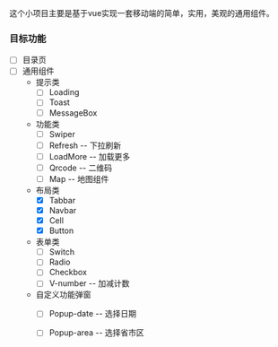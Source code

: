 这个小项目主要是基于vue实现一套移动端的简单，实用，美观的通用组件。

### **目标功能**


- [ ] 目录页 
- [ ] 通用组件
    - 提示类
        - [ ] Loading
        - [ ] Toast
        - [ ] MessageBox
    
    - 功能类
        - [ ] Swiper
        - [ ] Refresh  -- 下拉刷新
        - [ ] LoadMore -- 加载更多
        - [ ] Qrcode   -- 二维码
        - [ ] Map      -- 地图组件
        
    - 布局类
        - [x] Tabbar
        - [x] Navbar
        - [x] Cell
        - [x] Button
        
    - 表单类  
        - [ ] Switch
        - [ ] Radio
        - [ ] Checkbox
        - [ ] V-number  -- 加减计数
        
    - 自定义功能弹窗
        - [ ] Popup-date  -- 选择日期
        - [ ] Popup-area  -- 选择省市区




